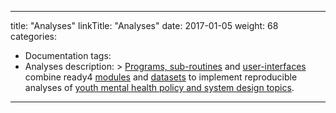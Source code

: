 
---
title: "Analyses"
linkTitle: "Analyses"
date: 2017-01-05
weight: 68
categories: 
- Documentation
tags: 
- Analyses
description: >
  [Programs, sub-routines](/docs/getting-started/software/executables/) and [user-interfaces](/docs/getting-started/software/user-interfaces/) combine ready4 [modules](/docs/getting-started/concepts/module/) and [datasets](/docs/datasets/) to implement reproducible analyses of [youth mental health policy and system design topics](/docs/examples/).
---

